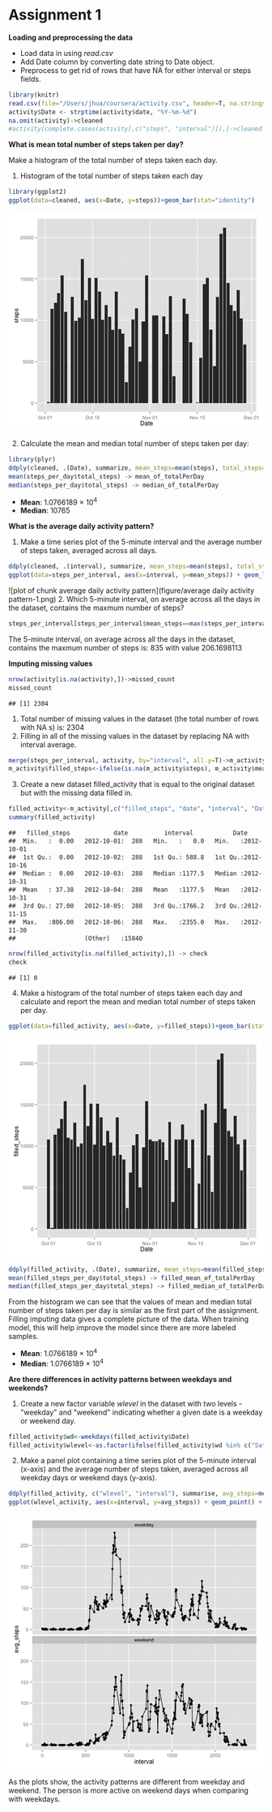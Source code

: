 Assignment 1
========================================================
  
**Loading and preprocessing the data**  
- Load data in using *read.csv*   
- Add Date column by converting date string to Date object.  
- Preprocess to get rid of rows that have NA for either interval or steps fields.  

```r
library(knitr)
read.csv(file="/Users/jhua/coursera/activity.csv", header=T, na.strings="NA") -> activity
activity$Date <- strptime(activity$date, "%Y-%m-%d")
na.omit(activity)->cleaned
#activity[complete.cases(activity[,c("steps", "interval")]),]->cleaned
```

**What is mean total number of steps taken per day?**  

Make a histogram of the total number of steps taken each day. 
1. Histogram of the total number of steps taken each day

```r
library(ggplot2)
ggplot(data=cleaned, aes(x=Date, y=steps))+geom_bar(stat="identity")
```

![plot of chunk unnamed-chunk-1](figure/unnamed-chunk-1-1.png) 
  
2. Calculate the mean and median total number of steps taken per day:

```r
library(plyr)
ddply(cleaned, .(Date), summarize, mean_steps=mean(steps), total_steps=sum(steps))->steps_per_day
mean(steps_per_day$total_steps) -> mean_of_totalPerDay
median(steps_per_day$total_steps) -> median_of_totalPerDay
```
  
- **Mean**: 1.0766189 &times; 10<sup>4</sup>  
- **Median**: 10765

**What is the average daily activity pattern?**  
1. Make a time series plot of the 5-minute interval and the average number of steps taken, averaged across all days.  

```r
ddply(cleaned, .(interval), summarize, mean_steps=mean(steps), total_steps=sum(steps))->steps_per_interval
ggplot(data=steps_per_interval, aes(x=interval, y=mean_steps)) + geom_line() + geom_point()
```

![plot of chunk average daily activity pattern](figure/average daily activity pattern-1.png) 
2. Which 5-minute interval, on average across all the days in the dataset, contains the maxmum number of steps?  

```r
steps_per_interval[steps_per_interval$mean_steps==max(steps_per_interval$mean_steps),c("interval")]->max_interval
```
The 5-minute interval, on average across all the days in the dataset, contains the maxmum number of steps is: 835 with value 206.1698113  

**Imputing missing values**    

```r
nrow(activity[is.na(activity),])->missed_count
missed_count
```

```
## [1] 2304
```
1. Total number of missing values in the dataset (the total number of rows with NA s) is: 2304  
2. Filling in all of the missing values in the dataset by replacing NA with interval average.  

```r
merge(steps_per_interval, activity, by="interval", all.y=T)->m_activity
m_activity$filled_steps<-ifelse(is.na(m_activity$steps), m_activity$mean_steps, m_activity$steps) 
```
3. Create a new dataset filled_activity that is equal to the original dataset but with the missing data filled in.  

```r
filled_activity<-m_activity[,c("filled_steps", "date", "interval", "Date")]
summary(filled_activity)
```

```
##   filled_steps            date          interval           Date           
##  Min.   :  0.00   2012-10-01:  288   Min.   :   0.0   Min.   :2012-10-01  
##  1st Qu.:  0.00   2012-10-02:  288   1st Qu.: 588.8   1st Qu.:2012-10-16  
##  Median :  0.00   2012-10-03:  288   Median :1177.5   Median :2012-10-31  
##  Mean   : 37.38   2012-10-04:  288   Mean   :1177.5   Mean   :2012-10-31  
##  3rd Qu.: 27.00   2012-10-05:  288   3rd Qu.:1766.2   3rd Qu.:2012-11-15  
##  Max.   :806.00   2012-10-06:  288   Max.   :2355.0   Max.   :2012-11-30  
##                   (Other)   :15840
```

```r
nrow(filled_activity[is.na(filled_activity),]) -> check
check
```

```
## [1] 0
```
4. Make a histogram of the total number of steps taken each day and calculate and report the mean and median total number of steps taken per day.

```r
ggplot(data=filled_activity, aes(x=Date, y=filled_steps))+geom_bar(stat="identity")
```

![plot of chunk unnamed-chunk-2](figure/unnamed-chunk-2-1.png) 

```r
ddply(filled_activity, .(Date), summarize, mean_steps=mean(filled_steps), total_steps=sum(filled_steps))->filled_steps_per_day
mean(filled_steps_per_day$total_steps) -> filled_mean_of_totalPerDay
median(filled_steps_per_day$total_steps) -> filled_median_of_totalPerDay
```
  
From the histogram we can see that the values of mean and median total number of steps taken per day is similar as the first part of the assignment. Filling imputing data gives a complete picture of the data. When training model, this will help improve the model since there are more labeled samples.  
- **Mean**: 1.0766189 &times; 10<sup>4</sup>    
- **Median**: 1.0766189 &times; 10<sup>4</sup>  

**Are there differences in activity patterns between weekdays and weekends?**  
1. Create a new factor variable *wlevel* in the dataset with two levels - "weekday" and "weekend" indicating whether a given date is a weekday or weekend day.  

```r
filled_activity$wd<-weekdays(filled_activity$Date)
filled_activity$wlevel<-as.factor(ifelse(filled_activity$wd %in% c("Saturday","Sunday"), "weekend", "weekday"))
```
  
2. Make a panel plot containing a time series plot of the 5-minute interval (x-axis) and the average number of steps taken, averaged across all weekday days or weekend days (y-axis).   
  

```r
ddply(filled_activity, c("wlevel", "interval"), summarise, avg_steps=mean(filled_steps)) -> wlevel_activity
ggplot(wlevel_activity, aes(x=interval, y=avg_steps)) + geom_point() + geom_line() + facet_wrap(~wlevel, nrow=2)
```

![plot of chunk comparison](figure/comparison-1.png) 
  
As the plots show, the activity patterns are different from weekday and weekend.  The person is more active on weekend days when comparing with weekdays.


